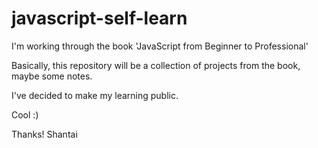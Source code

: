 # javascript-self-learn
I'm working through the book 'JavaScript from Beginner to Professional'

Basically, this repository will be a collection of projects from the book, maybe some notes.

I've decided to make my learning public.

Cool :)

Thanks!
Shantai
